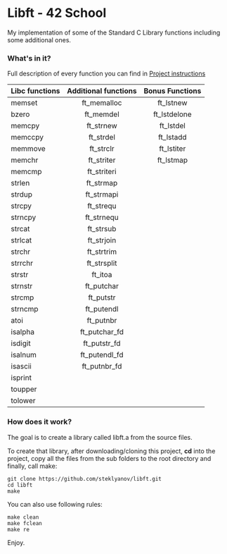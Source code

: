 # Libft - 42 School 
My implementation of some of the Standard C Library functions including some additional ones.

### What's in it?

Full description of every function you can find in  [Project instructions][1]

Libc functions | Additional functions | Bonus Functions 
:----------- | :-----------: | :-----------: 
memset		| ft_memalloc	| ft_lstnew		| 
bzero		| ft_memdel		| ft_lstdelone	| 
memcpy		| ft_strnew		| ft_lstdel		| 
memccpy		| ft_strdel		| ft_lstadd		|   
memmove		| ft_strclr		| ft_lstiter	|   
memchr		| ft_striter	| ft_lstmap		| 
memcmp		| ft_striteri	|				| 
strlen		| ft_strmap		|				| 
strdup		| ft_strmapi	|				| 
strcpy		| ft_strequ		|				| 
strncpy		| ft_strnequ	|			| 
strcat		| ft_strsub		| | 
strlcat		| ft_strjoin	| | 
strchr		| ft_strtrim	| | 
strrchr		| ft_strsplit	| | 
strstr		| ft_itoa		| | 
strnstr		| ft_putchar	| | 
strcmp		| ft_putstr		| | 
strncmp		| ft_putendl	| |
atoi		| ft_putnbr		| | 
isalpha		| ft_putchar_fd	| |
isdigit		| ft_putstr_fd	| |
isalnum		| ft_putendl_fd	| |
isascii		| ft_putnbr_fd	| |
isprint		|| |
toupper		| | |
tolower		| | |




### How does it work?

The goal is to create a library called libft.a from the source files.

To create that library, after downloading/cloning this project, **cd** into the project, copy all the files from the sub folders to the root directory and finally, call make:

	git clone https://github.com/steklyanov/libft.git
	cd libft
	make

You can also use following rules:

    make clean
    make fclean
    make re
    
   

Enjoy.

[1]: https://github.com/R4meau/libft/blob/master/libft.en.pdf "Libft PDF"
